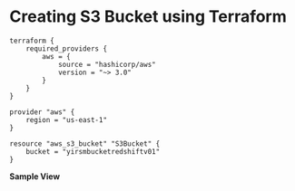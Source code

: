 # Creating S3 Bucket using Terraform #
```
terraform {
    required_providers {
        aws = {
            source = "hashicorp/aws"
            version = "~> 3.0"
        }
    }
}

provider "aws" {
    region = "us-east-1"
}

resource "aws_s3_bucket" "S3Bucket" {
    bucket = "yirsmbucketredshiftv01"
}
```

__Sample View__
